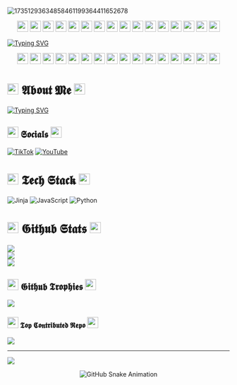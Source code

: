 ![17351293634858461199364411652678](https://github.com/user-attachments/assets/9c1bffd3-ed82-4821-b6a5-562c64b2a357)


<div align="center">
  <img src="https://cdn.discordapp.com/emojis/1316430221473484830.gif" width="25">
  <img src="https://cdn.discordapp.com/emojis/1316430221473484830.gif" width="25">
  <img src="https://cdn.discordapp.com/emojis/1316430221473484830.gif" width="25">
  <img src="https://cdn.discordapp.com/emojis/1316430221473484830.gif" width="25">
  <img src="https://cdn.discordapp.com/emojis/1316430221473484830.gif" width="25">
  <img src="https://cdn.discordapp.com/emojis/1316430221473484830.gif" width="25">
  <img src="https://cdn.discordapp.com/emojis/1316430221473484830.gif" width="25">
  <img src="https://cdn.discordapp.com/emojis/1316430221473484830.gif" width="25">
  <img src="https://cdn.discordapp.com/emojis/1316430221473484830.gif" width="25">
  <img src="https://cdn.discordapp.com/emojis/1316430221473484830.gif" width="25">
  <img src="https://cdn.discordapp.com/emojis/1316430221473484830.gif" width="25">
  <img src="https://cdn.discordapp.com/emojis/1316430221473484830.gif" width="25">
  <img src="https://cdn.discordapp.com/emojis/1316430221473484830.gif" width="25">
  <img src="https://cdn.discordapp.com/emojis/1316430221473484830.gif" width="25">
  <img src="https://cdn.discordapp.com/emojis/1316430221473484830.gif" width="25">
  <img src="https://cdn.discordapp.com/emojis/1316430221473484830.gif" width="25">
</div>



[![Typing SVG](https://readme-typing-svg.herokuapp.com?font=Fira+Code&pause=1000&color=F70000&width=435&lines=%F0%9D%95%B7%F0%9D%96%9A%F0%9D%96%86+%F0%9D%96%8E%F0%9D%96%93+%F0%9D%96%99%F0%9D%96%8D%F0%9D%96%8A+%F0%9D%96%88%F0%9D%96%94%F0%9D%96%89%F0%9D%96%8A%2C+%F0%9D%96%8E%F0%9D%96%92%F0%9D%96%95%F0%9D%96%97%F0%9D%96%94%F0%9D%96%9B%F0%9D%96%8E%F0%9D%96%93%F0%9D%96%8C+%F0%9D%96%9C%F0%9D%96%8E%F0%9D%96%99%F0%9D%96%8D+%F0%9D%96%8A%F0%9D%96%9B%F0%9D%96%8A%F0%9D%96%97%F0%9D%96%9E+%F0%9D%96%91%F0%9D%96%8E%F0%9D%96%93%F0%9D%96%8A)](https://git.io/typing-svg)



<div align="center">
  <img src="https://cdn.discordapp.com/emojis/1316430221473484830.gif" width="25">
  <img src="https://cdn.discordapp.com/emojis/1316430221473484830.gif" width="25">
  <img src="https://cdn.discordapp.com/emojis/1316430221473484830.gif" width="25">
  <img src="https://cdn.discordapp.com/emojis/1316430221473484830.gif" width="25">
  <img src="https://cdn.discordapp.com/emojis/1316430221473484830.gif" width="25">
  <img src="https://cdn.discordapp.com/emojis/1316430221473484830.gif" width="25">
  <img src="https://cdn.discordapp.com/emojis/1316430221473484830.gif" width="25">
  <img src="https://cdn.discordapp.com/emojis/1316430221473484830.gif" width="25">
  <img src="https://cdn.discordapp.com/emojis/1316430221473484830.gif" width="25">
  <img src="https://cdn.discordapp.com/emojis/1316430221473484830.gif" width="25">
  <img src="https://cdn.discordapp.com/emojis/1316430221473484830.gif" width="25">
  <img src="https://cdn.discordapp.com/emojis/1316430221473484830.gif" width="25">
  <img src="https://cdn.discordapp.com/emojis/1316430221473484830.gif" width="25">
  <img src="https://cdn.discordapp.com/emojis/1316430221473484830.gif" width="25">
  <img src="https://cdn.discordapp.com/emojis/1316430221473484830.gif" width="25">
  <img src="https://cdn.discordapp.com/emojis/1316430221473484830.gif" width="25">
</div>



# <img src="https://cdn.discordapp.com/emojis/1316430221473484830.gif" width="25"> 𝕬𝖇𝖔𝖚𝖙 𝕸𝖊 <img src="https://cdn.discordapp.com/emojis/1316430221473484830.gif" width="25">

[![Typing SVG](https://readme-typing-svg.herokuapp.com?font=Fira+Code&pause=1000&color=F70000&width=435&lines=%F0%9D%95%B4+%F0%9D%96%9C%F0%9D%96%86%F0%9D%96%91%F0%9D%96%90+%F0%9D%96%87%F0%9D%96%8A%F0%9D%96%99%F0%9D%96%9C%F0%9D%96%8A%F0%9D%96%8A%F0%9D%96%93+%F0%9D%96%88%F0%9D%96%94%F0%9D%96%89%F0%9D%96%8A+%F0%9D%96%86%F0%9D%96%93%F0%9D%96%89+%F0%9D%96%98%F0%9D%96%8D%F0%9D%96%86%F0%9D%96%89%F0%9D%96%94%F0%9D%96%9C%F0%9D%96%98;%F0%9D%96%9C%F0%9D%96%8D%F0%9D%96%8A%F0%9D%96%97%F0%9D%96%8A+%F0%9D%96%99%F0%9D%96%8D%F0%9D%96%8A+%F0%9D%96%9A%F0%9D%96%93%F0%9D%96%90%F0%9D%96%93%F0%9D%96%94%F0%9D%96%9C%F0%9D%96%93+%F0%9D%96%8C%F0%9D%96%9A%F0%9D%96%8E%F0%9D%96%89%F0%9D%96%8A%F0%9D%96%98+%F0%9D%96%92%F0%9D%96%8A)](https://git.io/typing-svg)


## <img src="https://cdn.discordapp.com/emojis/1316430221473484830.gif" width="25"> 𝕾𝖔𝖈𝖎𝖆𝖑𝖘 <img src="https://cdn.discordapp.com/emojis/1316430221473484830.gif" width="25">

[![TikTok](https://img.shields.io/badge/TikTok-%23000000.svg?logo=TikTok&logoColor=white)](https://tiktok.com/@muleleleell) [![YouTube](https://img.shields.io/badge/YouTube-%23FF0000.svg?logo=YouTube&logoColor=white)](https://youtube.com/@NiggaFuckers) 

# <img src="https://cdn.discordapp.com/emojis/1316430221473484830.gif" width="25"> 𝕿𝖊𝖈𝖍 𝕾𝖙𝖆𝖈𝖐 <img src="https://cdn.discordapp.com/emojis/1316430221473484830.gif" width="25">

![Jinja](https://img.shields.io/badge/jinja-white.svg?style=for-the-badge&logo=jinja&logoColor=black) ![JavaScript](https://img.shields.io/badge/javascript-%23323330.svg?style=for-the-badge&logo=javascript&logoColor=%23F7DF1E) ![Python](https://img.shields.io/badge/python-3670A0?style=for-the-badge&logo=python&logoColor=ffdd54)
# <img src="https://cdn.discordapp.com/emojis/1316430221473484830.gif" width="25"> 𝕲𝖎𝖙𝖍𝖚𝖇 𝕾𝖙𝖆𝖙𝖘 <img src="https://cdn.discordapp.com/emojis/1316430221473484830.gif" width="25">

![](https://github-readme-stats.vercel.app/api?username=pwxtf&theme=shadow_red&hide_border=false&include_all_commits=true&count_private=false)<br/>
![](https://github-readme-streak-stats.herokuapp.com/?user=pwxtf&theme=shadow_red&hide_border=false)<br/>
![](https://github-readme-stats.vercel.app/api/top-langs/?username=pwxtf&theme=shadow_red&hide_border=false&include_all_commits=true&count_private=false&layout=compact)

## <img src="https://cdn.discordapp.com/emojis/1316430221473484830.gif" width="25"> 𝕲𝖎𝖙𝖍𝖚𝖇 𝕿𝖗𝖔𝖕𝖍𝖎𝖊𝖘 <img src="https://cdn.discordapp.com/emojis/1316430221473484830.gif" width="25">

![](https://github-profile-trophy.vercel.app/?username=pwxtf&theme=radical&no-frame=false&no-bg=false&margin-w=4)

### <img src="https://cdn.discordapp.com/emojis/1316430221473484830.gif" width="25"> 𝕿𝖔𝖕 𝕮𝖔𝖓𝖙𝖗𝖎𝖇𝖚𝖙𝖊𝖉 𝕽𝖊𝖕𝖔 <img src="https://cdn.discordapp.com/emojis/1316430221473484830.gif" width="25">

![](https://github-contributor-stats.vercel.app/api?username=pwxtf&limit=5&theme=shadow_red&combine_all_yearly_contributions=true)

---
[![](https://visitcount.itsvg.in/api?id=pwxtf&icon=0&color=0)](https://visitcount.itsvg.in)

<!-- Proudly created with GPRM ( https://gprm.itsvg.in ) -->

<!-- Snake Animation -->
<div align="center">
  <picture>
    <source media="(prefers-color-scheme: dark)" srcset="https://github.com/fatkhurrhn/fatkhurrhn/blob/main/github-contribution-grid-snake-dark.svg" />
    <source media="(prefers-color-scheme: light), (prefers-color-scheme: no-preference)" srcset="https://github.com/pwxtf/pwxtf/blob/main/github-contribution-grid-snake.svg" />
    <img src="https://github.com/pwxtf/pwxtf/blob/main/github-contribution-grid-snake.svg" alt="GitHub Snake Animation" />
  </picture>
</div>

